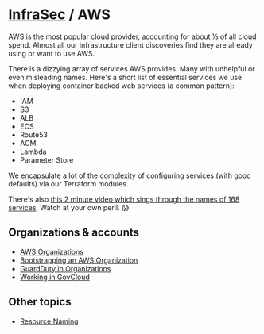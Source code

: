 # [InfraSec](../README.md) / AWS

AWS is the most popular cloud provider, accounting for about ⅓ of all cloud spend. Almost all our infrastructure client discoveries find they are already using or want to use AWS.

There is a dizzying array of services AWS provides. Many with unhelpful or even misleading names. Here's a short list of essential services we use when deploying container backed web services (a common pattern):

- IAM
- S3
- ALB
- ECS
- Route53
- ACM
- Lambda
- Parameter Store

We encapsulate a lot of the complexity of configuring services (with good defaults) via our Terraform modules.

There's also [this 2 minute video which sings through the names of 168 services](https://twitter.com/forrestbrazeal/status/1301182968766107656). Watch at your own peril. 😱

## Organizations & accounts

- [AWS Organizations](aws-organizations.md)
- [Bootstrapping an AWS Organization](org-bootstrap.md)
- [GuardDuty in Organizations](guardduty.md)
- [Working in GovCloud](govcloud/README.md)

## Other topics

- [Resource Naming](naming.md)
